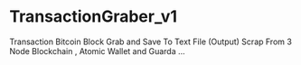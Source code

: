 # TransactionGraber_v1
Transaction Bitcoin Block Grab and Save To Text File (Output) Scrap From 3 Node Blockchain , Atomic Wallet and Guarda ...
